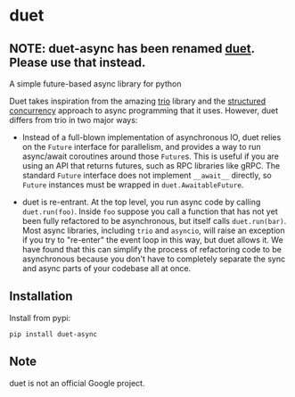 # duet

## NOTE: duet-async has been renamed [duet](https://pypi.org/project/duet/). Please use that instead.

A simple future-based async library for python

Duet takes inspiration from the amazing [trio](https://trio.readthedocs.io/en/stable/)
library and the [structured concurrency](https://vorpus.org/blog/notes-on-structured-concurrency-or-go-statement-considered-harmful/)
approach to async programming that it uses.
However, duet differs from trio in two major ways:

- Instead of a full-blown implementation of asynchronous IO, duet relies  on the
  `Future` interface for parallelism, and provides a way to run async/await
  coroutines around those `Future`s. This is useful if you are using an API that
  returns futures, such as RPC libraries like gRPC. The standard `Future`
  interface does not implement `__await__` directly, so `Future` instances must
  be wrapped in `duet.AwaitableFuture`.

- duet is re-entrant. At the top level, you run async code by calling
  `duet.run(foo)`. Inside `foo` suppose you call a function that has not yet
  been fully refactored to be asynchronous, but itself calls `duet.run(bar)`.
  Most async libraries, including `trio` and `asyncio`, will raise an exception
  if you try to "re-enter" the event loop in this way, but duet allows it. We
  have found that this can simplify the process of refactoring code to be
  asynchronous because you don't have to completely separate the sync and async
  parts of your codebase all at once.

## Installation
  
Install from pypi:

```
pip install duet-async
```

## Note

duet is not an official Google project.
